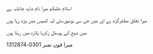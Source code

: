 اسلام علیکم میرا نام شاہد چانڈیہ ہے

میرا تعلق مظفرگڑھ ہے اور میں جی سی یونیورسٹی لیہ کمپس میں پڑھ رہا ہوں

میں شیخ کے ہوسٹل زکریا پلازہ میں رہتا ہوں




میرا فون نمبر 
0301-1312874


